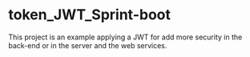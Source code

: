# token_JWT_Sprint-boot
This project is an example applying a JWT for add more security in the back-end or in the server and the web services.

